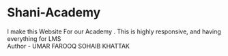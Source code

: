 # Shani-Academy
I make this Website For our Academy . This is highly responsive, and having everything for LMS
<br>
Author - UMAR FAROOQ SOHAIB KHATTAK
